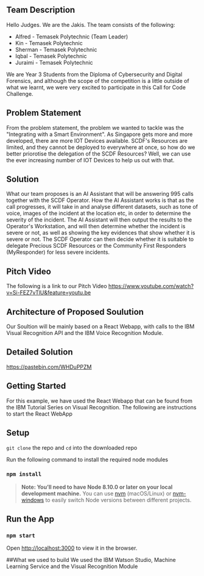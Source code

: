 ## Team Description
Hello Judges. We are the Jakis. The team consists of the following:

* Alfred - Temasek Polytechnic (Team Leader)
* Kin - Temasek Polytechnic
* Sherman - Temasek Polytechnic
* Iqbal - Temasek Polytechnic
* Juraimi - Temasek Polytechnic

We are Year 3 Students from the Diploma of Cybersecurity and Digital Forensics, and although the scope of the competition is a little outside of what we learnt, we were very excited to participate in this Call for Code Challenge.


## Problem Statement
From the problem statement, the problem we wanted to tackle was the "Integrating with a Smart Environment". As Singapore gets more and more developed, there are more IOT Devices available. SCDF's Resources are limited, and they cannot be deployed to everywhere at once, so how do we better priorotise the delegation of the SCDF Resources? Well, we can use the ever increasing number of IOT Devices to help us out with that.

## Solution
What our team proposes is an AI Assistant that will be answering 995 calls together with the SCDF Operator. How the AI Assistant works is that as the call progresses, it will take in and analyse different datasets, such as tone of voice, images of the incident at the location etc, in order to determine the severity of the incident. The AI Assistant will then output the results to the Operator's Workstation, and will then determine whether the incident is severe or not, as well as showing the key evidences that show whether it is severe or not. The SCDF Operator can then decide whether it is suitable to delegate Precious SCDF Resources or the Community First Responders (MyResponder) for less severe incidents.

## Pitch Video
The following is a link to our Pitch Video
https://www.youtube.com/watch?v=Si-FEZ7vTlU&feature=youtu.be

## Architecture of Proposed Soulution
Our Soultion will be mainly based on a React Webapp, with calls to the IBM Visual Recognition API and the IBM Voice Recognition Module.

## Detailed Solution
https://pastebin.com/WHDuPPZM

## Getting Started
For this example, we have used the React Webapp that can be found from the IBM Tutorial Series on Visual Recognition. The following are instructions to start the React WebApp

## Setup
`git clone` the repo and `cd` into the downloaded repo

Run the following command to install the required node modules
### `npm install`

> **Note: You’ll need to have Node 8.10.0 or later on your local development machine.** You can use [nvm](https://github.com/creationix/nvm#installation) (macOS/Linux) or [nvm-windows](https://github.com/coreybutler/nvm-windows#node-version-manager-nvm-for-windows) to easily switch Node versions between different projects.

## Run the App
### `npm start`

Open [http://localhost:3000](http://localhost:3000) to view it in the browser.

##What we used to build
We used the IBM Watson Studio, Machine Learning Service and the Visual Recognition Module

